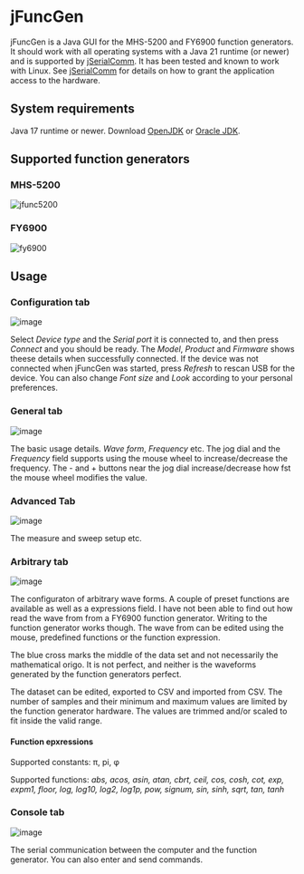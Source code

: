 # jFuncGen

jFuncGen is a Java GUI for the MHS-5200 and FY6900 function generators.
It should work with all operating systems with a Java 21 runtime (or newer) and is supported by [jSerialComm](https://fazecast.github.io/jSerialComm/).
It has been tested and known to work with Linux. See [jSerialComm](https://fazecast.github.io/jSerialComm/) for details on how to grant the application access to the hardware.

## System requirements

Java 17 runtime or newer. Download [OpenJDK](http://adoptopenjdk.net/) or [Oracle JDK](http://java.oracle.com).

## Supported function generators

### MHS-5200
![jfunc5200](https://github.com/user-attachments/assets/dab51a97-57f2-4c5b-a644-3dbb2cb3db44)

### FY6900
![fy6900](https://github.com/user-attachments/assets/a89edf51-44c2-41a4-888a-a1b79b7982e7)

## Usage

### Configuration tab

![image](https://github.com/user-attachments/assets/a6b240b4-5e04-4431-aab3-585f67030e1a)

Select *Device type* and the *Serial port* it is connected to, and then press *Connect* and you should be ready.
The *Model*, *Product* and *Firmware* shows theese details when successfully connected.
If the device was not connected when jFuncGen was started, press *Refresh* to rescan USB for the device.
You can also change *Font size* and *Look* according to your personal preferences.

### General tab

![image](https://github.com/user-attachments/assets/429e61f4-23f8-4467-89f3-65d1c9231fed)

The basic usage details. *Wave form*, *Frequency* etc. The jog dial and the *Frequency* field supports using the mouse wheel to increase/decrease the frequency.
The - and + buttons near the jog dial increase/decrease how fst the mouse wheel modifies the value.

### Advanced Tab

![image](https://github.com/user-attachments/assets/53a0d576-35e9-4b3a-9aa3-08cf9a522f38)

The measure and sweep setup etc.

### Arbitrary tab

![image](https://github.com/user-attachments/assets/16fe096b-da81-4bdf-ba64-48100333f628)

The configuraton of arbitrary wave forms. A couple of preset functions are available as well as a expressions field.
I have not been able to find out how read the wave from from a FY6900 function generator. Writing to the function generator works though.
The wave from can be edited using the mouse, predefined functions or the function expression.

The blue cross marks the middle of the data set and not necessarily the mathematical origo.
It is not perfect, and neither is the waveforms generated by the function generators perfect.

The dataset can be edited, exported to CSV and imported from CSV. The number of samples and their minimum and maximum values are limited by the function generator hardware.
The values are trimmed and/or scaled to fit inside the valid range.

#### Function epxressions

Supported constants: &pi;, pi, &phi; 

Supported functions: _abs, acos, asin, atan, cbrt, ceil, cos, cosh, cot, exp, expm1, floor, log, log10, log2, log1p, pow, signum, sin, sinh, sqrt, tan, tanh_

### Console tab

![image](https://github.com/user-attachments/assets/bd12c787-eabc-4c5e-9eeb-a3cacb4222c6)

The serial communication between the computer and the function generator. You can also enter and send commands.
